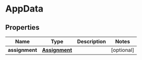 

# AppData


## Properties

Name | Type | Description | Notes
------------ | ------------- | ------------- | -------------
**assignment** | [**Assignment**](Assignment.md) |  |  [optional]



